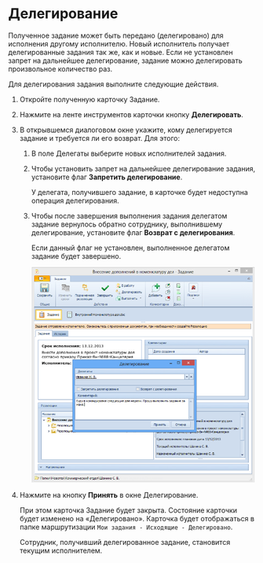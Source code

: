 # Делегирование

Полученное задание может быть передано (делегировано) для исполнения другому исполнителю. Новый исполнитель получает делегированные задания так же, как и новые. Если не установлен запрет на дальнейшее делегирование, задание можно делегировать произвольное количество раз.

Для делегирования задания выполните следующие действия.

1. Откройте полученную карточку Задание.

2. Нажмите на ленте инструментов карточки кнопку **Делегировать**.

3. В открывшемся диалоговом окне укажите, кому делегируется задание и требуется ли его возврат. Для этого:

   1. В поле Делегаты выберите новых исполнителей задания.

   2. Чтобы установить запрет на дальнейшее делегирование задания, установите флаг **Запретить делегирование**.

      У делегата, получившего задание, в карточке будет недоступна операция делегирования.

   3. Чтобы после завершения выполнения задания делегатом задание вернулось обратно сотруднику, выполнившему делегирование, установите флаг **Возврат с делегирования**.

      Если данный флаг не установлен, выполненное делегатом задание будет завершено.

      ![Делегирование задания](img/Task_Delegate_window.png "Делегирование задания")

4. Нажмите на кнопку **Принять** в окне Делегирование.

   При этом карточка Задание будет закрыта. Состояние карточки будет изменено на «Делегировано». Карточка будет отображаться в папке маршрутизации `Мои задания - Исходящие - Делегировано`.

   Сотрудник, получивший делегированное задание, становится текущим исполнителем.